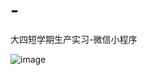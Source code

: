 # -
大四短学期生产实习-微信小程序

![image](https://github.com/AcolyteVerd/Wechat-miniprogram-Milktea-Shop/blob/master/GIF.gif)
